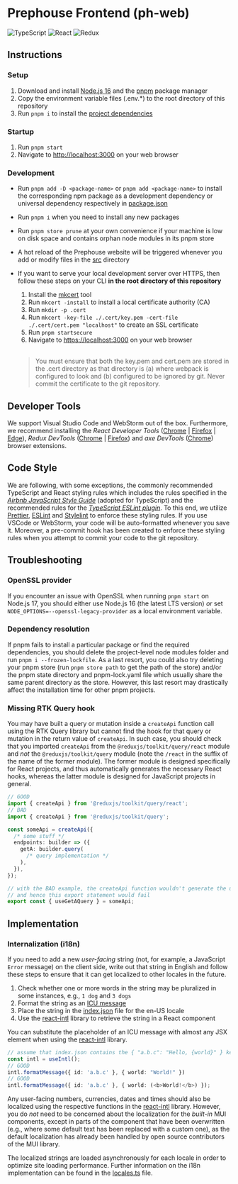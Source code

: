 # Prephouse Frontend (ph-web)

![TypeScript](https://img.shields.io/badge/typescript-%23007ACC.svg?style=for-the-badge&logo=typescript&logoColor=white)
![React](https://img.shields.io/badge/react-%2320232a.svg?style=for-the-badge&logo=react&logoColor=%2361DAFB)
![Redux](https://img.shields.io/badge/redux-%23593d88.svg?style=for-the-badge&logo=redux&logoColor=white)

## Instructions

### Setup

1. Download and install [Node.js 16][node] and the [pnpm][] package manager
2. Copy the environment variable files (.env.\*) to the root directory of this repository
3. Run `pnpm i` to install the [project dependencies](package.json)

### Startup

1. Run `pnpm start`
2. Navigate to <http://localhost:3000> on your web browser

### Development

- Run `pnpm add -D <package-name>` or `pnpm add <package-name>` to install the corresponding npm
  package as a development dependency or universal dependency respectively in
  [package.json](package.json)
- Run `pnpm i` when you need to install any new packages
- Run `pnpm store prune` at your own convenience if your machine is low on disk space and contains
  orphan node modules in its pnpm store
- A hot reload of the Prephouse website will be triggered whenever you add or modify files in
  the [src](src) directory
- If you want to serve your local development server over HTTPS, then follow these steps on your CLI
  **in the root directory of this repository**

  1. Install the [mkcert][] tool
  2. Run `mkcert -install` to install a local certificate authority (CA)
  3. Run `mkdir -p .cert`
  4. Run `mkcert -key-file ./.cert/key.pem -cert-file ./.cert/cert.pem "localhost"` to create an SSL
     certificate
  5. Run `pnpm startsecure`
  6. Navigate to <https://localhost:3000> on your web browser \
     <br />

  > You must ensure that both the key.pem and cert.pem are stored in the .cert directory as that
  > directory is (a) where webpack is configured to look and (b) configured to be ignored by git.
  > Never commit the certificate to the git repository.

[node]: https://nodejs.org/en/
[pnpm]: https://pnpm.io/installation
[docker-desktop]: https://www.docker.com/products/docker-desktop
[docker-compose]: https://docs.docker.com/compose/install/
[mkcert]: https://github.com/FiloSottile/mkcert#installation

## Developer Tools

We support Visual Studio Code and WebStorm out of the box. Furthermore, we recommend installing the
_React Developer Tools_ ([Chrome][react-ext-chrome] | [Firefox][react-ext-firefox] |
[Edge][react-ext-edge]), _Redux DevTools_ ([Chrome][redux-ext-chrome] |
[Firefox][redux-ext-firefox]) and _axe DevTools_ ([Chrome][axe-chrome]) browser extensions.

[react-ext-chrome]:
  https://chrome.google.com/webstore/detail/react-developer-tools/fmkadmapgofadopljbjfkapdkoienihi
  'Chrome Extension'
[react-ext-firefox]:
  https://addons.mozilla.org/en-CA/firefox/addon/react-devtools/
  'Firefox Browser Add-On'
[react-ext-edge]:
  https://microsoftedge.microsoft.com/addons/detail/gpphkfbcpidddadnkolkpfckpihlkkil
  'Microsoft Edge Add-On'
[redux-ext-chrome]:
  https://chrome.google.com/webstore/detail/redux-devtools/lmhkpmbekcpmknklioeibfkpmmfibljd
  'Chrome Extension'
[redux-ext-firefox]:
  https://addons.mozilla.org/en-CA/firefox/addon/reduxdevtools/
  'Firefox Browser Add-On'
[axe-chrome]:
  https://chrome.google.com/webstore/detail/axe-devtools-web-accessib/lhdoppojpmngadmnindnejefpokejbdd
  'Chrome Extension'

## Code Style

We are following, with some exceptions, the commonly recommended TypeScript and React styling rules
which includes the rules specified in the [_Airbnb JavaScript Style Guide_][airbnb-style-guide]
(adopted for TypeScript) and the recommended rules for the [_TypeScript ESLint
plugin_][ts-eslint-plugin]. To this end, we utilize [Prettier](.prettierrc), [ESLint](.eslintrc) and
[Stylelint](.stylelintrc) to enforce these styling rules. If you use VSCode or WebStorm, your code
will be auto-formatted whenever you save it. Moreover, a pre-commit hook has been created to enforce
these styling rules when you attempt to commit your code to the git repository.

[airbnb-style-guide]: https://github.com/airbnb/javascript
[ts-eslint-plugin]:
  https://github.com/typescript-eslint/typescript-eslint/tree/main/packages/eslint-plugin

## Troubleshooting

### OpenSSL provider

If you encounter an issue with OpenSSL when running `pnpm start` on Node.js 17, you should either
use Node.js 16 (the latest LTS version) _or_ set `NODE_OPTIONS=--openssl-legacy-provider` as a local
environment variable.

### Dependency resolution

If pnpm fails to install a particular package or find the required dependencies, you should delete
the project-level node modules folder and run `pnpm i --frozen-lockfile`. As a last resort, you
could also try deleting your pnpm store (run `pnpm store path` to get the path of the store) and/or
the pnpm state directory and pnpm-lock.yaml file which usually share the same parent directory as
the store. However, this last resort may drastically affect the installation time for other pnpm
projects.

### Missing RTK Query hook

You may have built a query or mutation inside a `createApi` function call using the RTK Query
library but cannot find the hook for that query or mutation in the return value of `createApi`.
In such case, you should check that you imported `createApi` from the `@reduxjs/toolkit/query/react`
module and _not_ the `@reduxjs/toolkit/query` module (note the `/react` in the suffix of the name of the
former module). The former module is designed specifically for React projects, and thus automatically
generates the necessary React hooks, whereas the latter module is designed for JavaScript projects
in general.

```typescript
// GOOD
import { createApi } from '@reduxjs/toolkit/query/react';
// BAD
import { createApi } from '@reduxjs/toolkit/query';

const someApi = createApi({
  /* some stuff */
  endpoints: builder => ({
    getA: builder.query(
      /* query implementation */
    ),
  }),
});

// with the BAD example, the createApi function wouldn't generate the useGetAQuery hook
// and hence this export statement would fail
export const { useGetAQuery } = someApi;
```

## Implementation

### Internalization (i18n)

If you need to add a new _user-facing_ string (not, for example, a JavaScript `Error` message)
on the client side, write out that string in English and follow these steps to ensure that it
can get localized to other locales in the future.

1. Check whether one or more words in the string may be pluralized in some instances, e.g., `1 dog`
   and `3 dogs`
2. Format the string as an [ICU message][icu-message]
3. Place the string in the [index.json](./src/strings/translations/en-US/index.json) file for the en-US locale
4. Use the [react-intl][react-intl] library to retrieve the string in a React component

You can substitute the placeholder of an ICU message with almost any JSX element when using
the [react-intl][react-intl] library.

```typescript jsx
// assume that index.json contains the { "a.b.c": "Hello, {world}" } key value pair
const intl = useIntl();
// GOOD
intl.formatMessage({ id: 'a.b.c' }, { world: "World!" })
// GOOD
intl.formatMessage({ id: 'a.b.c' }, { world: (<b>World!</b>) });
```

Any user-facing numbers, currencies, dates and times should also be localized using the
respective functions in the [react-intl][react-intl] library. However, you do _not_ need
to be concerned about the localization for the _built-in_ MUI components, except in
parts of the component that have been overwritten (e.g., where some default text has been
replaced with a custom one), as the default localization has already been handled by
open source contributors of the MUI library.

The localized strings are loaded asynchronously for each locale in order to optimize site loading performance.
Further information on the i18n implementation can be found in the [locales.ts](src/strings/locales.ts) file.

[react-intl]: https://formatjs.io/docs/react-intl/
[icu-message]:
https://lokalise.com/blog/complete-guide-to-icu-message-format/
'A complete guide to the ICU message format'
